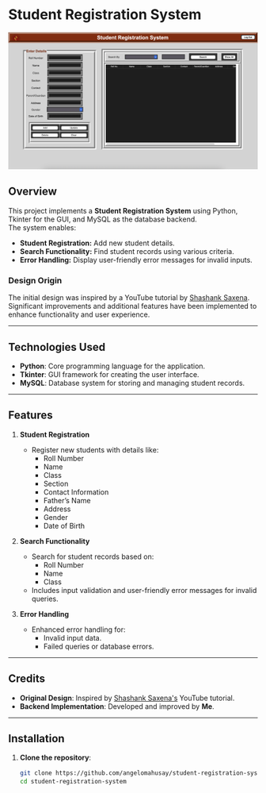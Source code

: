 # Student Registration System

![Description of Image](./app/images/readme.png)

## Overview
This project implements a **Student Registration System** using Python, Tkinter for the GUI, and MySQL as the database backend.  
The system enables:  
- **Student Registration:** Add new student details.  
- **Search Functionality:** Find student records using various criteria.  
- **Error Handling:** Display user-friendly error messages for invalid inputs.  

### Design Origin
The initial design was inspired by a YouTube tutorial by [Shashank Saxena](https://www.youtube.com). Significant improvements and additional features have been implemented to enhance functionality and user experience.

---

## Technologies Used
- **Python**: Core programming language for the application.  
- **Tkinter**: GUI framework for creating the user interface.  
- **MySQL**: Database system for storing and managing student records.  

---

## Features
1. **Student Registration**  
   - Register new students with details like:  
     - Roll Number  
     - Name  
     - Class  
     - Section  
     - Contact Information  
     - Father’s Name  
     - Address  
     - Gender  
     - Date of Birth  

2. **Search Functionality**  
   - Search for student records based on:  
     - Roll Number  
     - Name  
     - Class  
   - Includes input validation and user-friendly error messages for invalid queries.  

3. **Error Handling**  
   - Enhanced error handling for:  
     - Invalid input data.  
     - Failed queries or database errors.  

---

## Credits
- **Original Design**: Inspired by [Shashank Saxena's](https://www.youtube.com) YouTube tutorial.  
- **Backend Implementation**: Developed and improved by **Me**.

---

## Installation

1. **Clone the repository**:  
   ```bash
   git clone https://github.com/angelomahusay/student-registration-system.git
   cd student-registration-system
